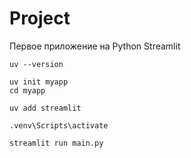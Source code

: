 # Project

Первое приложение на Python Streamlit

```
uv --version
```

```
uv init myapp
cd myapp
```

```
uv add streamlit
```

```
.venv\Scripts\activate
```

```
streamlit run main.py
```


